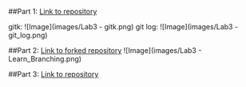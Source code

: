 ##Part 1:
[Link to repository](https://github.com/colegregory/lab3part1)

gitk:
![Image](images/Lab3 - gitk.png)
git log:
![Image](images/Lab3 - git_log.png)

##Part 2:
[Link to forked repository](https://github.com/colegregory/Spoon-Knife)
![Image](images/Lab3 - Learn_Branching.png)

##Part 3:
[Link to repository](https://github.com/colegregory/courseproject/tree/master)
